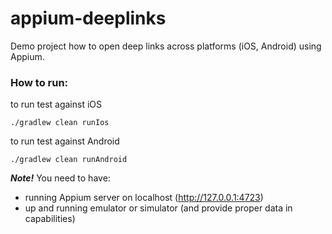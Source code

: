 # appium-deeplinks

Demo project how to open deep links across platforms (iOS, Android) using Appium.

### How to run:
to run test against iOS
 
```./gradlew clean runIos```

to run test against Android 

```./gradlew clean runAndroid```

***Note!*** You need to have: 
- running Appium server on localhost (http://127.0.0.1:4723) 
- up and running emulator or simulator (and provide proper data in capabilities)

